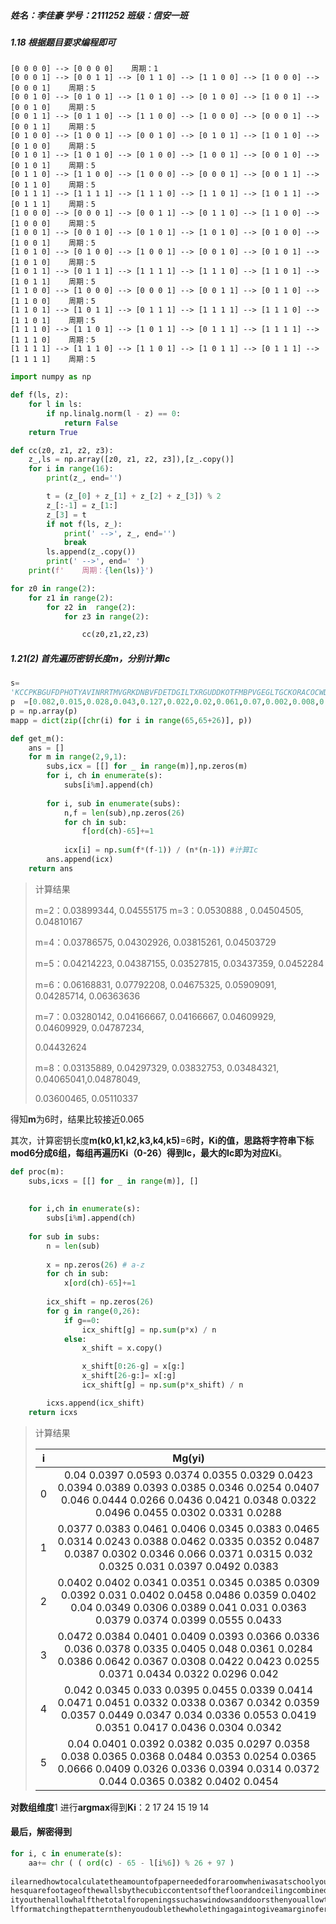 ##### 姓名：李佳豪 学号：2111252 班级：信安一班

##### 1.18 根据题目要求编程即可

~~~
[0 0 0 0] --> [0 0 0 0]    周期：1
[0 0 0 1] --> [0 0 1 1] --> [0 1 1 0] --> [1 1 0 0] --> [1 0 0 0] --> [0 0 0 1]    周期：5
[0 0 1 0] --> [0 1 0 1] --> [1 0 1 0] --> [0 1 0 0] --> [1 0 0 1] --> [0 0 1 0]    周期：5
[0 0 1 1] --> [0 1 1 0] --> [1 1 0 0] --> [1 0 0 0] --> [0 0 0 1] --> [0 0 1 1]    周期：5
[0 1 0 0] --> [1 0 0 1] --> [0 0 1 0] --> [0 1 0 1] --> [1 0 1 0] --> [0 1 0 0]    周期：5
[0 1 0 1] --> [1 0 1 0] --> [0 1 0 0] --> [1 0 0 1] --> [0 0 1 0] --> [0 1 0 1]    周期：5
[0 1 1 0] --> [1 1 0 0] --> [1 0 0 0] --> [0 0 0 1] --> [0 0 1 1] --> [0 1 1 0]    周期：5
[0 1 1 1] --> [1 1 1 1] --> [1 1 1 0] --> [1 1 0 1] --> [1 0 1 1] --> [0 1 1 1]    周期：5
[1 0 0 0] --> [0 0 0 1] --> [0 0 1 1] --> [0 1 1 0] --> [1 1 0 0] --> [1 0 0 0]    周期：5
[1 0 0 1] --> [0 0 1 0] --> [0 1 0 1] --> [1 0 1 0] --> [0 1 0 0] --> [1 0 0 1]    周期：5
[1 0 1 0] --> [0 1 0 0] --> [1 0 0 1] --> [0 0 1 0] --> [0 1 0 1] --> [1 0 1 0]    周期：5
[1 0 1 1] --> [0 1 1 1] --> [1 1 1 1] --> [1 1 1 0] --> [1 1 0 1] --> [1 0 1 1]    周期：5
[1 1 0 0] --> [1 0 0 0] --> [0 0 0 1] --> [0 0 1 1] --> [0 1 1 0] --> [1 1 0 0]    周期：5
[1 1 0 1] --> [1 0 1 1] --> [0 1 1 1] --> [1 1 1 1] --> [1 1 1 0] --> [1 1 0 1]    周期：5
[1 1 1 0] --> [1 1 0 1] --> [1 0 1 1] --> [0 1 1 1] --> [1 1 1 1] --> [1 1 1 0]    周期：5
[1 1 1 1] --> [1 1 1 0] --> [1 1 0 1] --> [1 0 1 1] --> [0 1 1 1] --> [1 1 1 1]    周期：5
~~~

~~~python
import numpy as np

def f(ls, z):
    for l in ls:
        if np.linalg.norm(l - z) == 0:
            return False
    return True

def cc(z0, z1, z2, z3):
	z_,ls = np.array([z0, z1, z2, z3]),[z_.copy()]
    for i in range(16):
        print(z_, end='')

        t = (z_[0] + z_[1] + z_[2] + z_[3]) % 2
        z_[:-1] = z_[1:]
        z_[3] = t
        if not f(ls, z_):
            print(' -->', z_, end='')
            break
        ls.append(z_.copy())
        print(' -->', end=' ')
    print(f'    周期：{len(ls)}')

for z0 in range(2):
    for z1 in range(2):
        for z2 in  range(2):
            for z3 in range(2):

                cc(z0,z1,z2,z3)

~~~

##### 1.21(2) 首先遍历密钥长度m，分别计算Ic

~~~py
s=
'KCCPKBGUFDPHOTYAVINRRTMVGRKDNBVFDETDGILTXRGUDDKOTFMBPVGEGLTGCKORACOCWDNAWCRXIZAKFTLEWRPTYCOKYVXCHKFTPONCOORHJVAJUWETMCMSPKODYHJVDAHCTRLSVSKCGCZQODZXGSFRLSWCWSJTBHAFSIASPRJAHKJRJUMVGKMITZHFPDISPZLVLGWTFPLKKEBDPGCEBSHCTJRWXBAFSPEZONRWXCVYCGAONWDDKACKAWBBIKFTIOVKCGGHJVLNHIFFSOESVYCLACNVRWBBIREPBBVFEXOSCDYGZWPFDTKFOYCWHJVLNHIOIBTKHJVNPIST'
p  =[0.082,0.015,0.028,0.043,0.127,0.022,0.02,0.061,0.07,0.002,0.008,0.04,0.024,0.067,0.075,0.019,0.001,0.06,0.063,0.091,0.028,0.01,0.023,0.001,0.02,0.001]
p = np.array(p)
mapp = dict(zip([chr(i) for i in range(65,65+26)], p))

def get_m():
    ans = []
    for m in range(2,9,1):
        subs,icx = [[] for _ in range(m)],np.zeros(m)
        for i, ch in enumerate(s):
            subs[i%m].append(ch)
            
        for i, sub in enumerate(subs):
			n,f = len(sub),np.zeros(26)
            for ch in sub:
                f[ord(ch)-65]+=1
            
            icx[i] = np.sum(f*(f-1)) / (n*(n-1)) #计算Ic
        ans.append(icx)
    return ans
~~~

> 计算结果
>
> m=2：0.03899344, 0.04555175 m=3：0.0530888 , 0.04504505, 0.04810167
>
> m=4：0.03786575, 0.04302926, 0.03815261, 0.04503729
>
> m=5：0.04214223, 0.04387155, 0.03527815, 0.03437359, 0.0452284
>
> m=6：0.06168831, 0.07792208, 0.04675325, 0.05909091, 0.04285714, 0.06363636
>
> m=7：0.03280142, 0.04166667, 0.04166667, 0.04609929, 0.04609929, 0.04787234,
>
> 0.04432624
>
> m=8：0.03135889, 0.04297329, 0.03832753, 0.03484321, 0.04065041,0.04878049,
>
> 0.03600465, 0.05110337

得知**m**为6时，结果比较接近0.065

其次，计算密钥长度**m(k0,k1,k2,k3,k4,k5)**=6**时，**Ki的值，思路将字符串下标mod6分成6组，每组再遍历Ki（0-26）得到Ic，最大的Ic即为对应**Ki**。

~~~py
def proc(m):
	subs,icxs = [[] for _ in range(m)], []
    
  
    for i,ch in enumerate(s):
        subs[i%m].append(ch)
    
    for sub in subs:
        n = len(sub)
                
        x = np.zeros(26) # a-z 
        for ch in sub:
            x[ord(ch)-65]+=1
            
        icx_shift = np.zeros(26)
        for g in range(0,26):
            if g==0:
                icx_shift[g] = np.sum(p*x) / n
            else:
                x_shift = x.copy()

                x_shift[0:26-g] = x[g:]
                x_shift[26-g:]= x[:g]
                icx_shift[g] = np.sum(p*x_shift) / n

        icxs.append(icx_shift)
    return icxs
~~~

> 计算结果
>
> |  i   |                          **Mg(yi)**                          |
> | :--: | :----------------------------------------------------------: |
> |  0   | 0.04 0.0397 0.0593 0.0374 0.0355 0.0329 0.0423 0.0394 0.0389 0.0393 0.0385 0.0346 0.0254 0.0407 0.046 0.0444 0.0266 0.0436 0.0421 0.0348 0.0322 0.0496 0.0455 0.0302 0.0331 0.0288 |
> |  1   | 0.0377 0.0383 0.0461 0.0406 0.0345 0.0383 0.0465 0.0314 0.0243 0.0388 0.0462 0.0335 0.0352 0.0487 0.0387 0.0302 0.0346 0.066 0.0371 0.0315 0.032 0.0325 0.031 0.0397 0.0492 0.0383 |
> |  2   | 0.0402 0.0402 0.0341 0.0351 0.0345 0.0385 0.0309 0.0392 0.031 0.0402 0.0458 0.0486 0.0359 0.0402 0.04 0.0349 0.0306 0.0389 0.041 0.031 0.0363 0.0379 0.0374 0.0399 0.0555 0.0433 |
> |  3   | 0.0472 0.0384 0.0401 0.0409 0.0393 0.0366 0.0336 0.036 0.0378 0.0335 0.0405 0.048 0.0361 0.0284 0.0386 0.0642 0.0367 0.0308 0.0422 0.0423 0.0255 0.0371 0.0434 0.0322 0.0296 0.042 |
> |  4   | 0.042 0.0345 0.033 0.0395 0.0455 0.0339 0.0414 0.0471 0.0451 0.0332 0.0338 0.0367 0.0342 0.0359 0.0357 0.0449 0.0347 0.034 0.0336 0.0553 0.0419 0.0351 0.0417 0.0436 0.0304 0.0342 |
> |  5   | 0.04 0.0401 0.0392 0.0382 0.035 0.0297 0.0358 0.038 0.0365 0.0368 0.0484 0.0353 0.0254 0.0365 0.0666 0.0409 0.0326 0.0336 0.0394 0.0314 0.0372 0.044 0.0365 0.0382 0.0402 0.0454 |
>
> 

**对数组维度**1 进行**argmax**得到**Ki**：2 17 24 15 19 14

#### 最后，解密得到

~~~py
for i, c in enumerate(s):
	aa+= chr ( ( ord(c) - 65 - l[i%6]) % 26 + 97 )
    
ilearnedhowtocalculatetheamountofpaperneededforaroomwheniwasatschoolyoumultiplyt
hesquarefootageofthewallsbythecubiccontentsofthefloorandceilingcombinedanddouble
ityouthenallowhalfthetotalforopeningssuchaswindowsanddoorsthenyouallowtheotherha
lfformatchingthepatternthenyoudoublethewholethingagaintogiveamarginoferrorandthenyouorderthepaper
~~~



